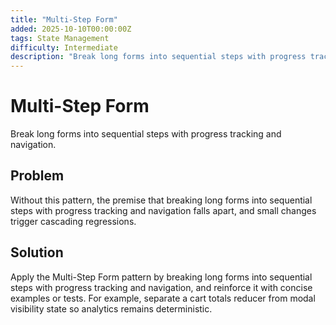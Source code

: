 ```yaml
---
title: "Multi-Step Form"
added: 2025-10-10T00:00:00Z
tags: State Management
difficulty: Intermediate
description: "Break long forms into sequential steps with progress tracking and navigation."
---
```

# Multi-Step Form

Break long forms into sequential steps with progress tracking and navigation.

## Problem

Without this pattern, the premise that breaking long forms into sequential steps with progress tracking and navigation falls apart, and small changes trigger cascading regressions.

## Solution

Apply the Multi-Step Form pattern by breaking long forms into sequential steps with progress tracking and navigation, and reinforce it with concise examples or tests. For example, separate a cart totals reducer from modal visibility state so analytics remains deterministic.
